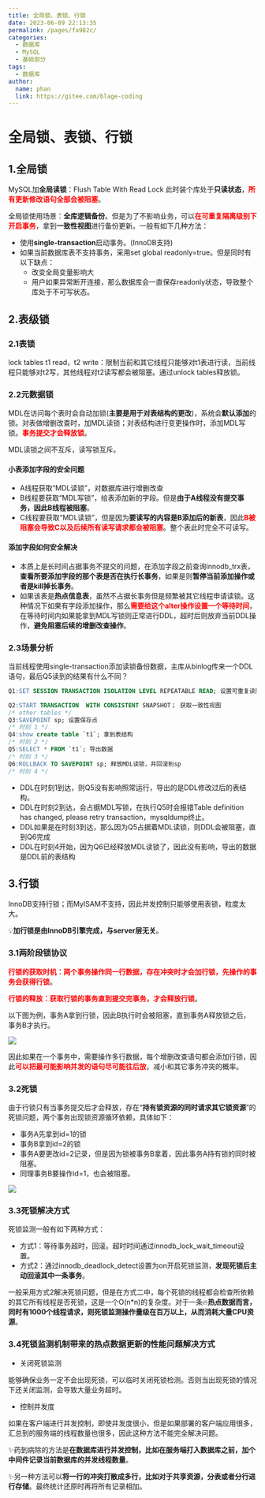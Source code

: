 ```yaml
---
title: 全局锁、表锁、行锁
date: 2023-06-09 22:13:35
permalink: /pages/fa982c/
categories:
  - 数据库
  - MySQL
  - 基础部分
tags:
  - 数据库
author: 
  name: phan
  link: https://gitee.com/blage-coding
---
```

# 全局锁、表锁、行锁

## 1.全局锁

MySQL加**全局读锁**：Flush Table With Read Lock 此时装个库处于**只读状态**，<font color="red">**所有更新修改语句全部会被阻塞**</font>。

全局锁使用场景：**全库逻辑备份**。但是为了不影响业务，可以<font color="red">**在可重复隔离级别下开启事务**</font>，拿到**一致性视图**进行备份更新。一般有如下几种方法：

- 使用**single-transaction**启动事务。(InnoDB支持)
- 如果当前数据库表不支持事务，采用set global readonly=true。但是同时有以下缺点：
  - 改变全局变量影响大
  - 用户如果异常断开连接，那么数据库会一直保存readonly状态，导致整个库处于不可写状态。

## 2.表级锁

### 2.1表锁

lock tables t1 read，t2 write：限制当前和其它线程只能够对t1表进行读，当前线程只能够对t2写，其他线程对t2读写都会被阻塞。通过unlock tables释放锁。

### 2.2元数据锁

MDL在访问每个表时会自动加锁(**主要是用于对表结构的更改**)，系统会**默认添加**的锁。对表做增删改查时，加MDL读锁；对表结构进行变更操作时，添加MDL写锁。<font color="red">**事务提交才会释放锁**</font>。

MDL读锁之间不互斥，读写锁互斥。

#### 小表添加字段的安全问题

- A线程获取“MDL读锁”，对数据库进行增删改查
- B线程要获取“MDL写锁”，给表添加新的字段。但是**由于A线程没有提交事务，因此B线程被阻塞**。
- C线程要获取“MDL读锁”，但是因为**要读写的内容是B添加后的新表**，因此<font color="red">**B被阻塞会导致C以及后续所有读写请求都会被阻塞**</font>。整个表此时完全不可读写。

#### 添加字段如何安全解决

- 本质上是长时间占据事务不提交的问题，在添加字段之前查询innodb_trx表，**查看所要添加字段的那个表是否在执行长事务**，如果是则**暂停当前添加操作或者是kill掉长事务**。
- 如果该表是**热点信息表**，虽然不占据长事务但是频繁被其它线程申请读锁。这种情况下如果有字段添加操作，那么<font color="red">**需要给这个alter操作设置一个等待时间**</font>，在等待时间内如果能拿到MDL写锁则正常进行DDL，超时后则放弃当前DDL操作，**避免阻塞后续的增删改查操作**。

### 2.3场景分析

当前线程使用single-transaction添加读锁备份数据，主库从binlog传来一个DDL语句，最后Q5读到的结果有什么不同？

```sql
Q1:SET SESSION TRANSACTION ISOLATION LEVEL REPEATABLE READ; 设置可重复读隔离级别

Q2:START TRANSACTION  WITH CONSISTENT SNAPSHOT； 获取一致性视图
/* other tables */
Q3:SAVEPOINT sp; 设置保存点
/* 时刻 1 */
Q4:show create table `t1`; 拿到表结构
/* 时刻 2 */
Q5:SELECT * FROM `t1`; 导出数据
/* 时刻 3 */
Q6:ROLLBACK TO SAVEPOINT sp; 释放MDL读锁，并回滚到sp
/* 时刻 4 */
```

- DDL在时刻1到达，则Q5没有影响照常运行，导出的是DDL修改过后的表结构。
- DDL在时刻2到达，会占据MDL写锁，在执行Q5时会报错Table definition has changed, please retry transaction，mysqldump终止。
- DDL如果是在时刻3到达，那么因为Q5占据着MDL读锁，则DDL会被阻塞，直到Q6完成
- DDL在时刻4开始，因为Q6已经释放MDL读锁了，因此没有影响，导出的数据是DDL前的表结构

## 3.行锁

InnoDB支持行锁；而MyISAM不支持，因此并发控制只能够使用表锁，粒度太大。

💡**加行锁是由InnoDB引擎完成，与server层无关**。

### 3.1两阶段锁协议

<font color="red">**行锁的获取时机：两个事务操作同一行数据，存在冲突时才会加行锁，先操作的事务会获得行锁**</font>。

<font color="red">**行锁的释放：获取行锁的事务直到提交完事务，才会释放行锁**</font>。

以下图为例，事务A拿到行锁，因此B执行时会被阻塞，直到事务A释放锁之后，事务B才执行。

![](https://jsd.cdn.zzko.cn/gh/blage-coding/picx-images-hosting@master/20230609/image.3rao9u5hnv.webp)

因此如果在一个事务中，需要操作多行数据，每个增删改查语句都会添加行锁，因此<font color="red">**可以把最可能影响并发的语句尽可能往后放**</font>，减小和其它事务冲突的概率。

### 3.2死锁

由于行锁只有当事务提交后才会释放，存在“**持有锁资源的同时请求其它锁资源**”的死锁问题，两个事务出现锁资源循环依赖，具体如下：

- 事务A先拿到id=1的锁
- 事务B拿到id=2的锁
- 事务A要更改id=2记录，但是因为锁被事务B拿着，因此事务A持有锁的同时被阻塞。
- 同理事务B要操作id=1，也会被阻塞。

![](https://jsd.cdn.zzko.cn/gh/blage-coding/picx-images-hosting@master/20230609/image.4w8xsdyl3ks0.webp)

### 3.3死锁解决方式

死锁监测一般有如下两种方式：

- 方式1：等待事务超时，回滚。超时时间通过innodb_lock_wait_timeout设置。
- 方式2：通过innodb_deadlock_detect设置为on开启死锁监测，**发现死锁后主动回滚其中一条事务**。

一般采用方式2解决死锁问题，但是在方式二中，每个死锁的线程都会检查所依赖的其它所有线程是否死锁，这是一个O(n*n)的复杂度。对于一条🔥**热点数据而言，同时有1000个线程请求，则死锁监测操作量级在百万以上，从而消耗大量CPU资源**。

### 3.4死锁监测机制带来的热点数据更新的性能问题解决方式

- 关闭死锁监测

能够确保业务一定不会出现死锁，可以临时关闭死锁检测。否则当出现死锁的情况下还关闭监测，会导致大量业务超时。

- 控制并发度

如果在客户端进行并发控制，即使并发度很小，但是如果部署的客户端应用很多，汇总到的服务端的线程数量也很多，因此这种方法不能完全解决问题。

✨药到病除的方法是**在数据库进行并发控制，比如在服务端打入数据库之前，加个中间件记录当前数据库的并发线程数量**。

✨另一种方法可以**将一行的冲突打散成多行，比如对于共享资源，分表或者分行进行存储**。最终统计还原时再将所有记录相加。

